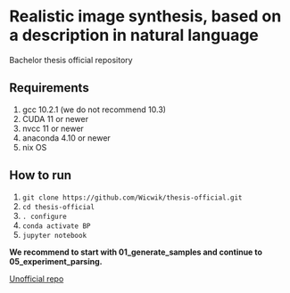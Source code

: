 # Realistic image synthesis, based on a description in natural language
Bachelor thesis official repository

## Requirements
1. gcc 10.2.1 (we do not recommend 10.3)
2. CUDA 11 or newer
3. nvcc 11 or newer
4. anaconda 4.10 or newer
5. nix OS

## How to run
1. `git clone https://github.com/Wicwik/thesis-official.git`
2. `cd thesis-official`
3. `. configure`
4. `conda activate BP`
5. `jupyter notebook`


**We recommend to start with 01_generate_samples and continue to 05_experiment_parsing.**

[Unofficial repo](https://github.com/Wicwik/BP)


